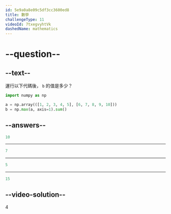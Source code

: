 ```yaml
---
id: 5e9a0a8e09c5df3cc3600ed8
title: 數學
challengeType: 11
videoId: 7txegvyhtVk
dashedName: mathematics
---
```


# --question--

## --text--

運行以下代碼後， `b` 的值是多少？

```py
import numpy as np

a = np.array(([1, 2, 3, 4, 5], [6, 7, 8, 9, 10]))
b = np.max(a, axis=1).sum()
```

## --answers--

```py
10
```

---

```py
7
```

---

```py
5
```

---

```py
15
```

## --video-solution--

4

